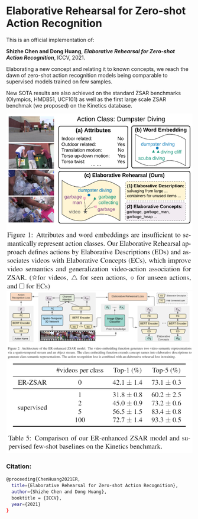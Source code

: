 # Elaborative Rehearsal for Zero-shot Action Recognition
  
This is an official implementation of:

**Shizhe Chen and Dong Huang**, ***Elaborative Rehearsal for Zero-shot Action Recognition***, ICCV, 2021. 

Elaborating a new concept and relating it to known concepts, we reach the dawn of zero-shot action recognition models being comparable to supervised models trained on few samples.

New SOTA results are also achieved on the standard ZSAR benchmarks (Olympics, HMDB51, UCF101) as well as the first large scale ZSAR benchmak (we proposed) on the Kinetics database.  

![teaser](https://github.com/DeLightCMU/ElaborativeRehearsal/blob/main/figures/teaser.png)
![framework](https://github.com/DeLightCMU/ElaborativeRehearsal/blob/main/figures/framework.png)
![ZSARvsFew](https://github.com/DeLightCMU/ElaborativeRehearsal/blob/main/figures/ZSARvsFew.png)


### Citation: 

```bash
@proceeding{ChenHuang2021ER,
  title={Elaborative Rehearsal for Zero-shot Action Recognition},
  author={Shizhe Chen and Dong Huang},
  booktitle = {ICCV},
  year={2021}
}
```
